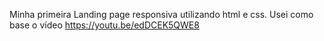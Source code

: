 Minha primeira Landing page responsiva utilizando html e css. Usei como base o vídeo https://youtu.be/edDCEK5QWE8
